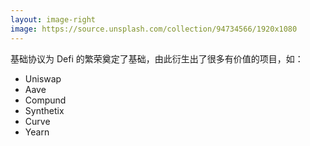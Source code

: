 ```yaml
---
layout: image-right
image: https://source.unsplash.com/collection/94734566/1920x1080
---
```



基础协议为 Defi 的繁荣奠定了基础，由此衍生出了很多有价值的项目，如：

- Uniswap
- Aave
- Compund
- Synthetix
- Curve
- Yearn